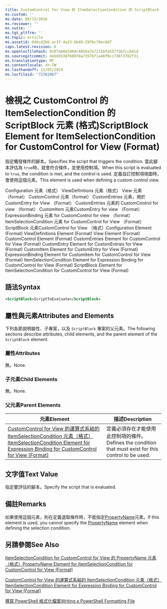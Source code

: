 ```yaml
---
title: CustomControl for View 的 ItemSelectionCondition 的 ScriptBlock 元素（格式） |Microsoft Docs
ms.custom: ''
ms.date: 09/13/2016
ms.reviewer: ''
ms.suite: ''
ms.tgt_pltfrm: ''
ms.topic: article
ms.assetid: 946cd2b5-ac37-4a13-bb49-29fbc70ec8d7
caps.latest.revision: 6
ms.openlocfilehash: 0c07ab0e5d04c4056a7e7215bfa55773bfccb41d
ms.sourcegitcommit: debd2b38fb8070a7357bf1a4bf9cc736f3702f31
ms.translationtype: MT
ms.contentlocale: zh-TW
ms.lasthandoff: 12/05/2019
ms.locfileid: "72362067"
---
```

# <a name="scriptblock-element-for-itemselectioncondition-for-customcontrol-for-view-format"></a><span data-ttu-id="2bca5-102">檢視之 CustomControl 的 ItemSelectionCondition 的 ScriptBlock 元素 (格式)</span><span class="sxs-lookup"><span data-stu-id="2bca5-102">ScriptBlock Element for ItemSelectionCondition for CustomControl for View (Format)</span></span>

<span data-ttu-id="2bca5-103">指定觸發條件的腳本。</span><span class="sxs-lookup"><span data-stu-id="2bca5-103">Specifies the script that triggers the condition.</span></span> <span data-ttu-id="2bca5-104">當此腳本評估為 `true`時，就會符合條件，並使用控制項。</span><span class="sxs-lookup"><span data-stu-id="2bca5-104">When this script is evaluated to `true`, the condition is met, and the control is used.</span></span> <span data-ttu-id="2bca5-105">定義自訂控制項視圖時，會使用這個元素。</span><span class="sxs-lookup"><span data-stu-id="2bca5-105">This element is used when defining a custom control view.</span></span>

<span data-ttu-id="2bca5-106">Configuration 元素（格式） ViewDefinitions 元素（格式） View 元素（format） CustomControl 元素（format） CustomEntries 元素，用於 CustomEntry for View （Format） CustomEntries 元素的 CustomControl for view （format） CustomItem 元素CustomEntry for view （Format） ExpressionBinding 元素 for CustomControl for view （format） ItemSelectionCondition 元素 for CustomControl for View （Format） ScriptBlock 元素CustomControl for View （格式）</span><span class="sxs-lookup"><span data-stu-id="2bca5-106">Configuration Element (Format) ViewDefinitions Element (Format) View Element (Format) CustomControl Element (Format) CustomEntries Element for CustomControl for View (Format) CustomEntry Element for CustomEntries for View (Format) CustomItem Element for CustomEntry for View (Format) ExpressionBinding Element for CustomItem for CustomControl for View (Format) ItemSelectionCondition Element for Expression Binding for CustomControl for View (Format) ScriptBlock Element for ItemSelectionCondition for CustomControl for View (Format)</span></span>

## <a name="syntax"></a><span data-ttu-id="2bca5-107">語法</span><span class="sxs-lookup"><span data-stu-id="2bca5-107">Syntax</span></span>

```xml
<ScriptBlock>ScriptToEvaluate</ScriptBlock>
```

## <a name="attributes-and-elements"></a><span data-ttu-id="2bca5-108">屬性與元素</span><span class="sxs-lookup"><span data-stu-id="2bca5-108">Attributes and Elements</span></span>

<span data-ttu-id="2bca5-109">下列各節說明屬性、子專案，以及 `ScriptBlock` 專案的父元素。</span><span class="sxs-lookup"><span data-stu-id="2bca5-109">The following sections describe attributes, child elements, and the parent element of the `ScriptBlock` element.</span></span>

### <a name="attributes"></a><span data-ttu-id="2bca5-110">屬性</span><span class="sxs-lookup"><span data-stu-id="2bca5-110">Attributes</span></span>

<span data-ttu-id="2bca5-111">無。</span><span class="sxs-lookup"><span data-stu-id="2bca5-111">None.</span></span>

### <a name="child-elements"></a><span data-ttu-id="2bca5-112">子元素</span><span class="sxs-lookup"><span data-stu-id="2bca5-112">Child Elements</span></span>

<span data-ttu-id="2bca5-113">無。</span><span class="sxs-lookup"><span data-stu-id="2bca5-113">None.</span></span>

### <a name="parent-elements"></a><span data-ttu-id="2bca5-114">父元素</span><span class="sxs-lookup"><span data-stu-id="2bca5-114">Parent Elements</span></span>

|<span data-ttu-id="2bca5-115">元素</span><span class="sxs-lookup"><span data-stu-id="2bca5-115">Element</span></span>|<span data-ttu-id="2bca5-116">描述</span><span class="sxs-lookup"><span data-stu-id="2bca5-116">Description</span></span>|
|-------------|-----------------|
|[<span data-ttu-id="2bca5-117">CustomControl for View 的運算式系結的 ItemSelectionCondition 元素（格式）</span><span class="sxs-lookup"><span data-stu-id="2bca5-117">ItemSelectionCondition Element for Expression Binding for CustomControl for View (Format)</span></span>](./itemselectioncondition-element-for-expressionbinding-for-customcontrol-format.md)|<span data-ttu-id="2bca5-118">定義必須存在才能使用此控制項的條件。</span><span class="sxs-lookup"><span data-stu-id="2bca5-118">Defines the condition that must exist for this control to be used.</span></span>|

## <a name="text-value"></a><span data-ttu-id="2bca5-119">文字值</span><span class="sxs-lookup"><span data-stu-id="2bca5-119">Text Value</span></span>

<span data-ttu-id="2bca5-120">指定要評估的腳本。</span><span class="sxs-lookup"><span data-stu-id="2bca5-120">Specify the script that is evaluated.</span></span>

## <a name="remarks"></a><span data-ttu-id="2bca5-121">備註</span><span class="sxs-lookup"><span data-stu-id="2bca5-121">Remarks</span></span>

<span data-ttu-id="2bca5-122">如果使用這個元素，則在定義選取條件時，不能指定[PropertyName](./propertyname-element-for-itemselectioncondition-for-customcontrol-for-view-format.md)元素。</span><span class="sxs-lookup"><span data-stu-id="2bca5-122">If this element is used, you cannot specify the [PropertyName](./propertyname-element-for-itemselectioncondition-for-customcontrol-for-view-format.md) element when defining the selection condition.</span></span>

## <a name="see-also"></a><span data-ttu-id="2bca5-123">另請參閱</span><span class="sxs-lookup"><span data-stu-id="2bca5-123">See Also</span></span>

[<span data-ttu-id="2bca5-124">ItemSelectionCondition for CustomControl for View 的 PropertyName 元素（格式）</span><span class="sxs-lookup"><span data-stu-id="2bca5-124">PropertyName Element for ItemSelectionCondition for CustomControl for View (Format)</span></span>](./propertyname-element-for-itemselectioncondition-for-customcontrol-for-view-format.md)

[<span data-ttu-id="2bca5-125">CustomControl for View 的運算式系結的 ItemSelectionCondition 元素（格式）</span><span class="sxs-lookup"><span data-stu-id="2bca5-125">ItemSelectionCondition Element for Expression Binding for CustomControl for View (Format)</span></span>](./itemselectioncondition-element-for-expressionbinding-for-customcontrol-format.md)

[<span data-ttu-id="2bca5-126">撰寫 PowerShell 格式化檔案</span><span class="sxs-lookup"><span data-stu-id="2bca5-126">Writing a PowerShell Formatting File</span></span>](./writing-a-powershell-formatting-file.md)
